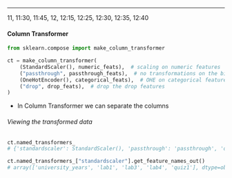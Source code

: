 ***
11, 11:30, 11:45, 12, 12:15, 12:25, 12:30, 12:35, 12:40
#### Column Transformer
```Python
from sklearn.compose import make_column_transformer

ct = make_column_transformer(    
    (StandardScaler(), numeric_feats),  # scaling on numeric features
    ("passthrough", passthrough_feats),  # no transformations on the binary features    
    (OneHotEncoder(), categorical_feats),  # OHE on categorical features
    ("drop", drop_feats),  # drop the drop features
)
```
* In Column Transformer we can separate the columns


###### Viewing the transformed data
```Python
ct.named_transformers_
# {'standardscaler': StandardScaler(), 'passthrough': 'passthrough', 'onehotencoder': OneHotEncoder(), 'drop': 'drop'}

ct.named_transformers_["standardscaler"].get_feature_names_out()
# array(['university_years', 'lab1', 'lab3', 'lab4', 'quiz1'], dtype=object)
```